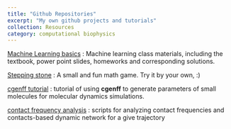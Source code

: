 ```yaml
---
title: "Github Repositories"
excerpt: "My own github projects and tutorials"
collection: Resources
category: computational biophysics
---
```


[Machine Learning basics](https://github.com/huangjianhuster/machine_learning_basics) : Machine learning class materials, including the textbook, power point slides, homeworks and corresponding solutions.

[Stepping stone](https://github.com/huangjianhuster/MathCrasher) : A small and fun math game. Try it by your own, :)

[cgenff tutorial](https://github.com/huangjianhuster/cgenff_tutorial) : tutorial of using **cgenff** to generate parameters of small molecules for molecular dynamics simulations.

[contact frequency analysis](https://github.com/huangjianhuster/contact_frq_network) : scripts for analyzing contact frequencies and contacts-based dynamic network for a give trajectory  
